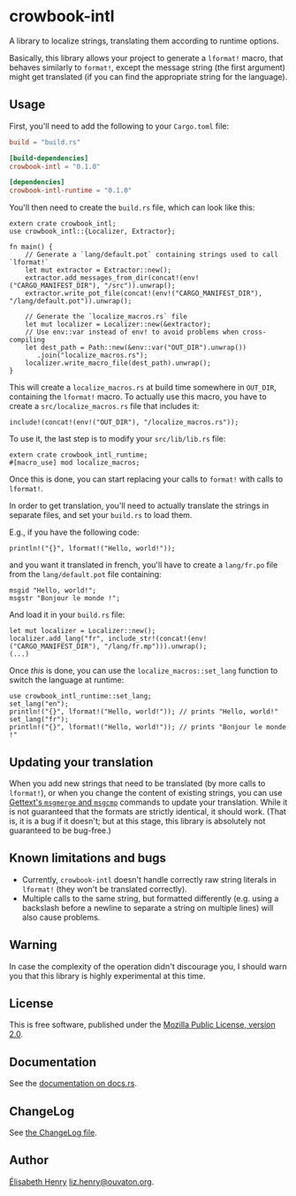 # crowbook-intl

A library to localize strings, translating them according to runtime options.

Basically, this library allows your project to generate a `lformat!` macro, that behaves
similarly to `format!`, except the message string (the first argument) might get translated
(if you can find the appropriate string for the language).

## Usage

First, you'll need to add the following to your `Cargo.toml` file:

```toml
build = "build.rs"

[build-dependencies]
crowbook-intl = "0.1.0"

[dependencies]
crowbook-intl-runtime = "0.1.0"
```

You'll then need to create the `build.rs` file, which can look like this:

```rust,ignore
extern crate crowbook_intl;
use crowbook_intl::{Localizer, Extractor};

fn main() {
    // Generate a `lang/default.pot` containing strings used to call `lformat!`
    let mut extractor = Extractor::new();
    extractor.add_messages_from_dir(concat!(env!("CARGO_MANIFEST_DIR"), "/src")).unwrap();
    extractor.write_pot_file(concat!(env!("CARGO_MANIFEST_DIR"), "/lang/default.pot")).unwrap();

    // Generate the `localize_macros.rs` file
    let mut localizer = Localizer::new(&extractor);
    // Use env::var instead of env! to avoid problems when cross-compiling
    let dest_path = Path::new(&env::var("OUT_DIR").unwrap())
       .join("localize_macros.rs");
    localizer.write_macro_file(dest_path).unwrap();
}
```

This will create a `localize_macros.rs` at build time somewhere in `OUT_DIR`, containing the `lformat!` macro.
To actually use this macro, you have to create a `src/localize_macros.rs` file that includes it:

```rust,ignore
include!(concat!(env!("OUT_DIR"), "/localize_macros.rs"));
```

To use it, the last step is to modify your `src/lib/lib.rs` file:

```rust,ignore
extern crate crowbook_intl_runtime;
#[macro_use] mod localize_macros;
```

Once this is done, you can start replacing your calls to `format!` with calls to `lformat!`.

In order to get translation, you'll need to actually translate the strings in separate
files, and set your `build.rs` to load them.

E.g., if you have the following code:

```rust,ignore
println!("{}", lformat!("Hello, world!"));
```

and you want it translated in french, you'll have to create a `lang/fr.po` file
from the `lang/default.pot` file containing:

```text
msgid "Hello, world!";
msgstr "Bonjour le monde !";
```

And load it in your `build.rs` file:

```rust,ignore
let mut localizer = Localizer::new();
localizer.add_lang("fr", include_str!(concat!(env!("CARGO_MANIFEST_DIR"), "/lang/fr.mp"))).unwrap();
(...)
```

Once *this* is done, you can use the `localize_macros::set_lang` function
to switch the language at runtime:

```rust,ignore
use crowbook_intl_runtime::set_lang;
set_lang("en");
println!("{}", lformat!("Hello, world!")); // prints "Hello, world!"
set_lang("fr");
println!("{}", lformat!("Hello, world!")); // prints "Bonjour le monde !"
```

## Updating your translation

When you add new strings that need to be translated (by more calls to `lformat!`),
or when you change the content of existing strings, you can use [Gettext's `msgmerge` and `msgcmp`](https://www.gnu.org/software/gettext/manual/html_node/msgmerge-Invocation.html)
commands to update your translation. While it is not guaranteed that the formats are
strictly identical, it should work. (That is, it is a bug if it doesn't; but at this
stage, this library is absolutely not guaranteed to be bug-free.)

## Known limitations and bugs

* Currently, `crowbook-intl` doesn't handle correctly raw string literals in `lformat!`
  (they won't be translated correctly).
* Multiple calls to the same string, but formatted differently (e.g. using a backslash
  before a newline to separate a string on multiple lines) will also cause problems.

## Warning

In case the complexity of the operation didn't discourage you, I should warn you
that this library is highly experimental at this time.

## License

This is free software, published under the [Mozilla Public License,
version 2.0](https://www.mozilla.org/en-US/MPL/2.0/).

## Documentation ##

See the
[documentation on docs.rs](https://docs.rs/crowbook-intl).

## ChangeLog ##

See [the ChangeLog file](ChangeLog.md).

## Author ##

[Élisabeth Henry](http://lise-henry.github.io/) <liz.henry@ouvaton.org>. 
